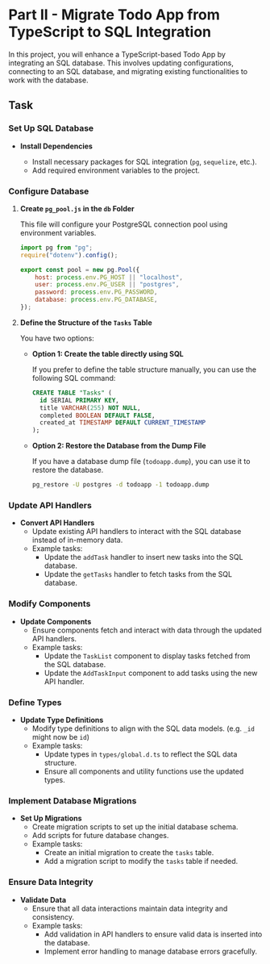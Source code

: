 # Part II - Migrate Todo App from TypeScript to SQL Integration

In this project, you will enhance a TypeScript-based Todo App by integrating an SQL database. This involves updating configurations, connecting to an SQL database, and migrating existing functionalities to work with the database.

## Task

### Set Up SQL Database

-   **Install Dependencies**

    -   Install necessary packages for SQL integration (`pg`, `sequelize`, etc.).
    -   Add required environment variables to the project.

### Configure Database

1. **Create `pg_pool.js` in the `db` Folder**

    This file will configure your PostgreSQL connection pool using environment variables.

    ```javascript
    import pg from "pg";
    require("dotenv").config();

    export const pool = new pg.Pool({
        host: process.env.PG_HOST || "localhost",
        user: process.env.PG_USER || "postgres",
        password: process.env.PG_PASSWORD,
        database: process.env.PG_DATABASE,
    });
    ```

2. **Define the Structure of the `Tasks` Table**

    You have two options:

    - **Option 1: Create the table directly using SQL**

        If you prefer to define the table structure manually, you can use the following SQL command:

        ```sql
        CREATE TABLE "Tasks" (
          id SERIAL PRIMARY KEY,
          title VARCHAR(255) NOT NULL,
          completed BOOLEAN DEFAULT FALSE,
          created_at TIMESTAMP DEFAULT CURRENT_TIMESTAMP
        );
        ```

    - **Option 2: Restore the Database from the Dump File**

        If you have a database dump file (`todoapp.dump`), you can use it to restore the database.

        ```bash
        pg_restore -U postgres -d todoapp -1 todoapp.dump
        ```

### Update API Handlers

-   **Convert API Handlers**
    -   Update existing API handlers to interact with the SQL database instead of in-memory data.
    -   Example tasks:
        -   Update the `addTask` handler to insert new tasks into the SQL database.
        -   Update the `getTasks` handler to fetch tasks from the SQL database.

### Modify Components

-   **Update Components**
    -   Ensure components fetch and interact with data through the updated API handlers.
    -   Example tasks:
        -   Update the `TaskList` component to display tasks fetched from the SQL database.
        -   Update the `AddTaskInput` component to add tasks using the new API handler.

### Define Types

-   **Update Type Definitions**
    -   Modify type definitions to align with the SQL data models. (e.g. `_id` might now be `id`)
    -   Example tasks:
        -   Update types in `types/global.d.ts` to reflect the SQL data structure.
        -   Ensure all components and utility functions use the updated types.

### Implement Database Migrations

-   **Set Up Migrations**
    -   Create migration scripts to set up the initial database schema.
    -   Add scripts for future database changes.
    -   Example tasks:
        -   Create an initial migration to create the `tasks` table.
        -   Add a migration script to modify the `tasks` table if needed.

### Ensure Data Integrity

-   **Validate Data**
    -   Ensure that all data interactions maintain data integrity and consistency.
    -   Example tasks:
        -   Add validation in API handlers to ensure valid data is inserted into the database.
        -   Implement error handling to manage database errors gracefully.
